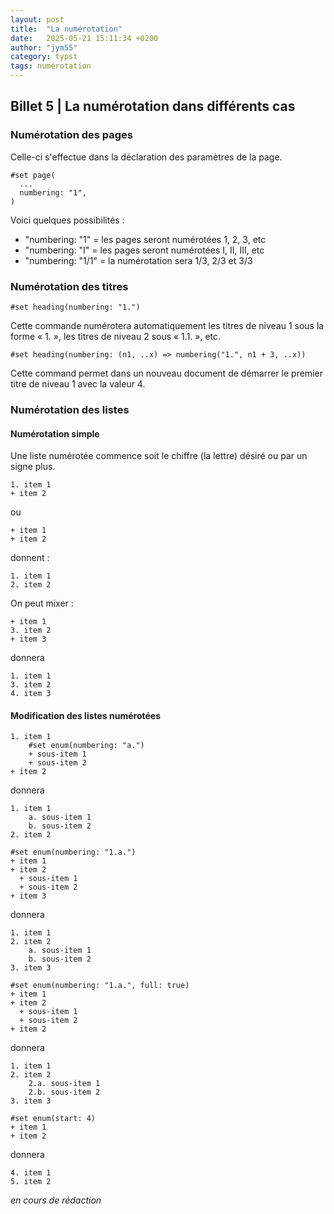 ```yaml
---
layout: post
title:  "La numérotation"
date:   2025-05-21 15:11:34 +0200
author: "jym55"
category: typst
tags: numérotation
---
```


## Billet 5 | La numérotation dans différents cas

### Numérotation des pages
Celle-ci s'effectue dans la déclaration des paramètres de la page.

```
#set page(
  ...
  numbering: "1",
)
```

Voici quelques possibilités :

- "numbering: "1" = les pages seront numérotées 1, 2, 3, etc
- "numbering: "I" = les pages seront numérotées I, II, III, etc
- "numbering: "1/1" = la numérotation sera 1/3, 2/3 et 3/3


### Numérotation des titres

```
#set heading(numbering: "1.")
```
Cette commande numérotera automatiquement les titres de niveau 1 sous la forme « 1. », les titres de niveau 2 sous « 1.1. », etc.


```
#set heading(numbering: (n1, ..x) => numbering("1.", n1 + 3, ..x))
```
Cette command permet dans un nouveau document de démarrer le premier titre de niveau 1 avec la valeur 4.


### Numérotation des listes
#### Numérotation simple
Une liste numérotée commence soit le chiffre (la lettre) désiré ou par un signe plus.
```
1. item 1
+ item 2
```
ou
```
+ item 1
+ item 2
```
donnent :
```
1. item 1
2. item 2
```

On peut mixer :
```
+ item 1
3. item 2
+ item 3
```
donnera
```
1. item 1
3. item 2
4. item 3
```

#### Modification des listes numérotées
```
1. item 1
    #set enum(numbering: "a.")
    + sous-item 1
    + sous-item 2
+ item 2
```
donnera
```
1. item 1
    a. sous-item 1
    b. sous-item 2
2. item 2
```

```
#set enum(numbering: "1.a.")
+ item 1
+ item 2
  + sous-item 1
  + sous-item 2
+ item 3
```
donnera
```
1. item 1
2. item 2
    a. sous-item 1
    b. sous-item 2
3. item 3
``` 

```
#set enum(numbering: "1.a.", full: true)
+ item 1
+ item 2
  + sous-item 1
  + sous-item 2
+ item 2
```
donnera
```
1. item 1
2. item 2
    2.a. sous-item 1
    2.b. sous-item 2
3. item 3
``` 

```
#set enum(start: 4)
+ item 1
+ item 2
```
donnera
```
4. item 1
5. item 2
```



*en cours de rédaction*
